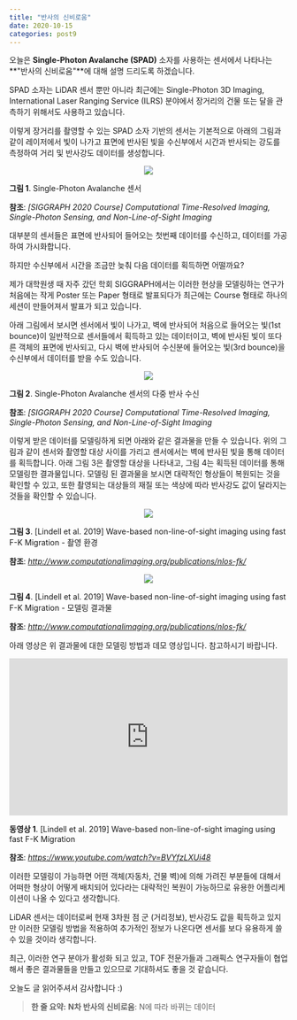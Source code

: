```yaml
---
title: "반사의 신비로움"
date: 2020-10-15
categories: post9
---
```


오늘은 **Single-Photon Avalanche (SPAD)** 소자를 사용하는 센서에서 나타나는 **"반사의 신비로움"**에 대해 설명 드리도록 하겠습니다.

SPAD 소자는 LiDAR 센서 뿐만 아니라 최근에는 Single-Photon 3D Imaging, International Laser Ranging Service (ILRS) 분야에서 장거리의 건물 또는 달을 관측하기 위해서도 사용하고 있습니다.

이렇게 장거리를 촬영할 수 있는 SPAD 소자 기반의 센서는 기본적으로 아래의 그림과 같이 레이저에서 빛이 나가고 표면에 반사된 빛을 수신부에서 시간과 반사되는 강도를 측정하여 거리 및 반사강도 데이터를 생성합니다.

<p align="center"><img src="https://user-images.githubusercontent.com/69247445/96063040-01242880-0ed2-11eb-8a7a-e177e00fdf29.png"></p>

**그림 1**. Single-Photon Avalanche 센서

**참조**: *[SIGGRAPH 2020 Course] Computational Time-Resolved Imaging, Single-Photon Sensing, and Non-Line-of-Sight Imaging*

대부분의 센서들은 표면에 반사되어 들어오는 첫번째 데이터를 수신하고, 데이터를 가공하여 가시화합니다.

하지만 수신부에서 시간을 조금만 늦춰 다음 데이터를 획득하면 어떨까요?

제가 대학원생 때 자주 갔던 학회 SIGGRAPH에서는 이러한 현상을 모델링하는 연구가 처음에는 작게 Poster 또는 Paper 형태로 발표되다가 최근에는 Course 형태로 하나의 세션이 만들어져서 발표가 되고 있습니다.

아래 그림에서 보시면 센서에서 빛이 나가고, 벽에 반사되어 처음으로 들어오는 빛(1st bounce)이 일반적으로 센서들에서 획득하고 있는 데이터이고, 
벽에 반사된 빛이 또다른 객체의 표면에 반사되고, 다시 벽에 반사되어 수신분에 들어오는 빛(3rd bounce)을 수신부에서 데이터를 받을 수도 있습니다.

<p align="center"><img src="https://user-images.githubusercontent.com/69247445/96067338-84467e00-0ed4-11eb-9e8b-605699b038c3.gif"></p>

**그림 2**. Single-Photon Avalanche 센서의 다중 반사 수신

**참조**: *[SIGGRAPH 2020 Course] Computational Time-Resolved Imaging, Single-Photon Sensing, and Non-Line-of-Sight Imaging*

이렇게 받은 데이터를 모델링하게 되면 아래와 같은 결과물을 만들 수 있습니다.
위의 그림과 같이 센서와 촬영할 대상 사이를 가리고 센서에서는 벽에 반사된 빛을 통해 데이터를 획득합니다.
아래 그림 3은 촬영할 대상을 나타내고, 그림 4는 획득된 데이터를 통해 모델링한 결과물입니다.
모델링 된 결과물을 보시면 대략적인 형상들이 복원되는 것을 확인할 수 있고, 또한 촬영되는 대상들의 재질 또는 색상에 따라 반사강도 값이 달라지는 것들을 확인할 수 있습니다.

<p align="center"><img src="https://user-images.githubusercontent.com/69247445/96077536-080b6500-0eeb-11eb-9737-840392afafd7.png"></p>

**그림 3**. [Lindell et al. 2019] Wave-based non-line-of-sight imaging using fast F-K Migration - 촬영 환경

**참조**: *<http://www.computationalimaging.org/publications/nlos-fk/>*

<p align="center"><img src="https://user-images.githubusercontent.com/69247445/96077476-e01c0180-0eea-11eb-8cf7-952834a1bc6d.gif"></p>

**그림 4**. [Lindell et al. 2019] Wave-based non-line-of-sight imaging using fast F-K Migration - 모델링 결과물

**참조**: *<http://www.computationalimaging.org/publications/nlos-fk/>*

아래 영상은 위 결과물에 대한 모델링 방법과 데모 영상입니다. 참고하시기 바랍니다.

<style>.embed-container { position: relative; padding-bottom: 56.25%; height: 0; overflow: hidden; max-width: 100%; } .embed-container iframe, .embed-container object, .embed-container embed { position: absolute; top: 0; left: 0; width: 100%; height: 100%; }</style><div class='embed-container'><iframe src='https://www.youtube.com/embed/BVYfzLXUi48' frameborder='0' allowfullscreen></iframe></div>

**동영상 1**. [Lindell et al. 2019] Wave-based non-line-of-sight imaging using fast F-K Migration

**참조**: *<https://www.youtube.com/watch?v=BVYfzLXUi48>*

이러한 모델링이 가능하면 어떤 객체(자동차, 건물 벽)에 의해 가려진 부분들에 대해서 어떠한 형상이 어떻게 배치되어 있다라는 대략적인 복원이 가능하므로 유용한 어플리케이션이 나올 수 있다고 생각합니다.

LiDAR 센서는 데이터로써 현재 3차원 점 군 (거리정보), 반사강도 값을 획득하고 있지만 이러한 모델링 방법을 적용하여 추가적인 정보가 나온다면 센서를 보다 유용하게 쓸 수 있을 것이라 생각합니다.

최근, 이러한 연구 분야가 활성화 되고 있고, TOF 전문가들과 그래픽스 연구자들이 협업해서 좋은 결과물들을 만들고 있으므로 기대하셔도 좋을 것 같습니다.

오늘도 글 읽어주셔서 감사합니다 :)

> **한 줄 요약:** **N차 반사의 신비로움**: N에 따라 바뀌는 데이터

<script id="dsq-count-scr" src="//rooney-choi.disqus.com/count.js" async></script>
